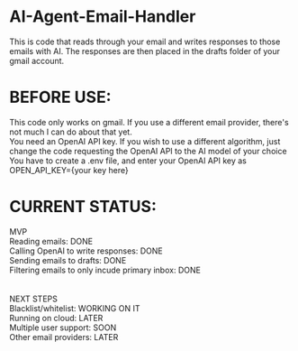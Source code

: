 # AI-Agent-Email-Handler

This is code that reads through your email and writes responses to those emails with AI. The responses are then placed in the drafts folder of your gmail account.

# BEFORE USE:
This code only works on gmail. If you use a different email provider, there's not much I can do about that yet.\
You need an OpenAI API key. If you wish to use a different algorithm, just change the code requesting the OpenAI API to the AI model of your choice\
You have to create a .env file, and enter your OpenAI API key as OPEN_API_KEY={your key here}

# CURRENT STATUS:

MVP\
Reading emails: DONE\
Calling OpenAI to write responses: DONE\
Sending emails to drafts: DONE\
Filtering emails to only incude primary inbox: DONE\
\
\
NEXT STEPS\
Blacklist/whitelist: WORKING ON IT\
Running on cloud: LATER\
Multiple user support: SOON\
Other email providers: LATER
